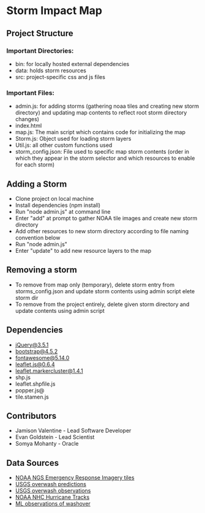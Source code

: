 # Storm Impact Map

## Project Structure

### Important Directories:

- bin: for locally hosted external dependencies
- data: holds storm resources
- src: project-specific css and js files

### Important Files:

- admin.js: for adding storms (gathering noaa tiles and creating new storm directory) and updating map contents to reflect root storm directory changes)
- index.html
- map.js: The main script which contains code for initializing the map
- Storm.js: Object used for loading storm layers
- Util.js: all other custom functions used 
- storm_config.json: File used to specific map storm contents (order in which they appear in the storm selector and which resources to enable for each storm)

## Adding a Storm
- Clone project on local machine
- Install dependencies (npm install)
- Run "node admin.js" at command line
- Enter "add" at prompt to gather NOAA tile images and create new storm directory
- Add other resources to new storm directory according to file naming convention below
- Run "node admin.js"
- Enter "update" to add new resource layers to the map

## Removing a storm

- To remove from map only (temporary), delete storm entry from storms_config.json and update storm contents using admin script
elete storm dir
- To remove from the project entirely, delete given storm directory and update contents using admin script


## Dependencies

- jQuery@3.5.1
- bootstrap@4.5.2
- fontawesome@5.14.0
- leaflet.js@0.6.4
- leaflet.markercluster@1.4.1
- shp.js
- leaflet.shpfile.js
- popper.js@
- tile.stamen.js

## Contributors

- Jamison Valentine - Lead Software Developer
- Evan Goldstein - Lead Scientist
- Somya Mohanty - Oracle

## Data Sources

- [NOAA NGS Emergency Response Imagery tiles](https://storms.ngs.noaa.gov/)
- [USGS overwash predictions](https://coastal.er.usgs.gov/data-release/doi-P9Z362BC/)
- [USGS overwash observations](https://coastal.er.usgs.gov/data-release/doi-P9BW6CG6/)
- [NOAA NHC Hurricane Tracks](https://www.nhc.noaa.gov/data/tcr/)
- [ML observations of washover](https://github.com/UNCG-DAISY/WashoverML)
